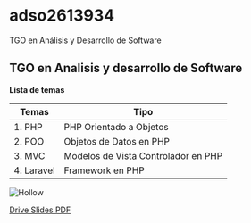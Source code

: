 # adso2613934
TGO en Análisis y Desarrollo de Software

## TGO en Analisis y desarrollo de Software

**Lista de temas**

| Temas | Tipo |
|-------|------|
|1. PHP | PHP Orientado a Objetos |
|2. POO | Objetos de Datos en PHP |
|3. MVC | Modelos de Vista Controlador en PHP |
|4. Laravel | Framework en PHP |

![Hollow](http://tinyurl.com/mpr4vsvd)

[Drive Slides PDF](https://drive.google.com/drive/folders/1cUEOsM44rpspMfyWvY_YlnXlIm9uffej?usp=sharing)